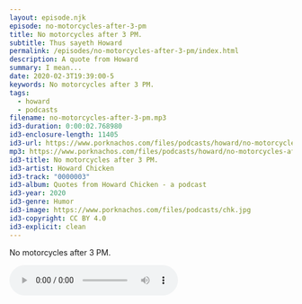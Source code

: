```yaml
---
layout: episode.njk
episode: no-motorcycles-after-3-pm
title: No motorcycles after 3 PM.
subtitle: Thus sayeth Howard
permalink: /episodes/no-motorcycles-after-3-pm/index.html
description: A quote from Howard
summary: I mean...
date: 2020-02-3T19:39:00-5
keywords: No motorcycles after 3 PM.
tags:
  - howard
  - podcasts
filename: no-motorcycles-after-3-pm.mp3
id3-duration: 0:00:02.768980
id3-enclosure-length: 11405
id3-url: https://www.porknachos.com/files/podcasts/howard/no-motorcycles-after-3-pm.mp3
mp3: https://www.porknachos.com/files/podcasts/howard/no-motorcycles-after-3-pm.mp3
id3-title: No motorcycles after 3 PM.
id3-artist: Howard Chicken
id3-track: "0000003"
id3-album: Quotes from Howard Chicken - a podcast
id3-year: 2020
id3-genre: Humor
id3-image: https://www.porknachos.com/files/podcasts/chk.jpg
id3-copyright: CC BY 4.0
id3-explicit: clean
---
```

No motorcycles after 3 PM.

<audio controls>
  <source src="https://www.porknachos.com/files/podcasts/howard/no-motorcycles-after-3-pm.mp3">
</audio>
